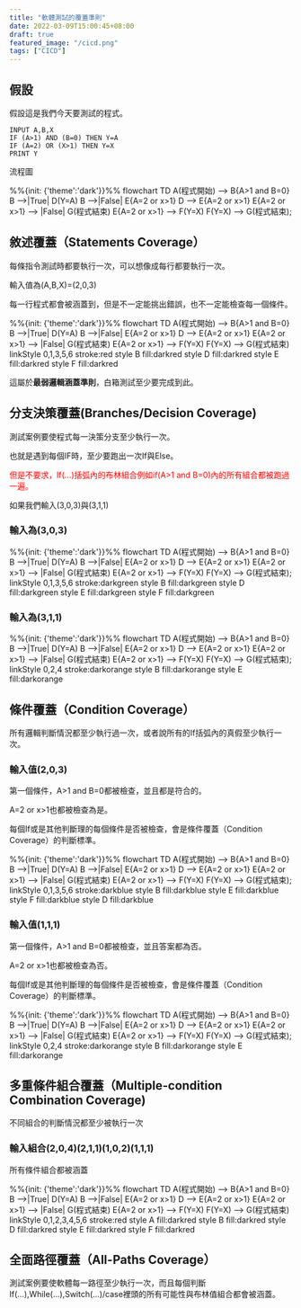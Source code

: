 ```yaml
---
title: "軟體測試的覆蓋準則"
date: 2022-03-09T15:00:45+08:00
draft: true
featured_image: "/cicd.png"
tags: ["CICD"]
---
```


## 假設

假設這是我們今天要測試的程式。

```none
INPUT A,B,X
IF (A>1) AND (B=0) THEN Y=A
IF (A=2) OR (X>1) THEN Y=X
PRINT Y
```

流程圖

<div class="mermaid">
%%{init: {'theme':'dark'}}%%
flowchart TD
    A(程式開始) --> B{A>1 and B=0}
    B -->|True| D(Y=A)
    B -->|False| E{A=2 or x>1}
    D --> E{A=2 or x>1}
    E{A=2 or x>1} --> |False| G(程式結束)
    E{A=2 or x>1} --> F(Y=X)
    F(Y=X) --> G(程式結束);
</div>

## 敘述覆蓋（Statements Coverage）

每條指令測試時都要執行一次，可以想像成每行都要執行一次。

輸入值為(A,B,X)=(2,0,3)

每一行程式都會被涵蓋到，但是不一定能挑出錯誤，也不一定能檢查每一個條件。

<div class="mermaid">
%%{init: {'theme':'dark'}}%%
flowchart TD
    A(程式開始) --> B{A>1 and B=0}
    B -->|True| D(Y=A)
    B -->|False| E{A=2 or x>1}
    D --> E{A=2 or x>1}
    E{A=2 or x>1} --> |False| G(程式結束)
    E{A=2 or x>1} --> F(Y=X)
    F(Y=X) --> G(程式結束)
    linkStyle 0,1,3,5,6  stroke:red
    style B  fill:darkred
    style D  fill:darkred
    style E  fill:darkred
    style F  fill:darkred
</div>

這屬於**最弱邏輯涵蓋準則**，白箱測試至少要完成到此。

## 分支決策覆蓋(Branches/Decision Coverage)

測試案例要使程式每一決策分支至少執行一次。

也就是遇到每個IF時，至少要跑出一次If與Else。

<span style="color:red"> 但是不要求，If(...)括弧內的布林組合例如if(A>1 and B=0)內的所有組合都被跑過一遍。</span>

如果我們輸入(3,0,3)與(3,1,1)

### 輸入為(3,0,3)
<div class="mermaid">
%%{init: {'theme':'dark'}}%%
flowchart TD
    A(程式開始) --> B{A>1 and B=0}
    B -->|True| D(Y=A)
    B -->|False| E{A=2 or x>1}
    D --> E{A=2 or x>1}
    E{A=2 or x>1} --> |False| G(程式結束)
    E{A=2 or x>1} --> F(Y=X)
    F(Y=X) --> G(程式結束);
    linkStyle 0,1,3,5,6  stroke:darkgreen
    style B  fill:darkgreen
    style D  fill:darkgreen
    style E  fill:darkgreen
    style F  fill:darkgreen
</div>

### 輸入為(3,1,1)

<div class="mermaid">
%%{init: {'theme':'dark'}}%%
flowchart TD
    A(程式開始) --> B{A>1 and B=0}
    B -->|True| D(Y=A)
    B -->|False| E{A=2 or x>1}
    D --> E{A=2 or x>1}
    E{A=2 or x>1} --> |False| G(程式結束)
    E{A=2 or x>1} --> F(Y=X)
    F(Y=X) --> G(程式結束);
    linkStyle 0,2,4  stroke:darkorange
    style B  fill:darkorange
    style E  fill:darkorange
</div>

## 條件覆蓋（Condition Coverage）

所有邏輯判斷情況都至少執行過一次，或者說所有的If括弧內的真假至少執行一次。


### 輸入值(2,0,3)

第一個條件，A>1 and B=0都被檢查，並且都是符合的。

A=2 or x>1也都被檢查為是。

每個If或是其他判斷理的每個條件是否被檢查，會是條件覆蓋（Condition Coverage）的判斷標準。

<div class="mermaid">
%%{init: {'theme':'dark'}}%%
flowchart TD
    A(程式開始) --> B{A>1 and B=0}
    B -->|True| D(Y=A)
    B -->|False| E{A=2 or x>1}
    D --> E{A=2 or x>1}
    E{A=2 or x>1} --> |False| G(程式結束)
    E{A=2 or x>1} --> F(Y=X)
    F(Y=X) --> G(程式結束);
    linkStyle 0,1,3,5,6  stroke:darkblue
    style B  fill:darkblue
    style E  fill:darkblue
    style F  fill:darkblue
    style D  fill:darkblue
</div>

### 輸入值(1,1,1)

第一個條件，A>1 and B=0都被檢查，並且答案都為否。

A=2 or x>1也都被檢查為否。

每個If或是其他判斷理的每個條件是否被檢查，會是條件覆蓋（Condition Coverage）的判斷標準。

<div class="mermaid">
%%{init: {'theme':'dark'}}%%
flowchart TD
    A(程式開始) --> B{A>1 and B=0}
    B -->|True| D(Y=A)
    B -->|False| E{A=2 or x>1}
    D --> E{A=2 or x>1}
    E{A=2 or x>1} --> |False| G(程式結束)
    E{A=2 or x>1} --> F(Y=X)
    F(Y=X) --> G(程式結束);
    linkStyle 0,2,4  stroke:darkorange
    style B  fill:darkorange
    style E  fill:darkorange
</div>

## 多重條件組合覆蓋（Multiple-condition Combination Coverage)

不同組合的判斷情況都至少被執行一次

### 輸入組合(2,0,4)(2,1,1)(1,0,2)(1,1,1)

所有條件組合都被涵蓋

<div class="mermaid">
%%{init: {'theme':'dark'}}%%
flowchart TD
    A(程式開始) --> B{A>1 and B=0}
    B -->|True| D(Y=A)
    B -->|False| E{A=2 or x>1}
    D --> E{A=2 or x>1}
    E{A=2 or x>1} --> |False| G(程式結束)
    E{A=2 or x>1} --> F(Y=X)
    F(Y=X) --> G(程式結束)
    linkStyle 0,1,2,3,4,5,6  stroke:red
    style A  fill:darkred
    style B  fill:darkred
    style D  fill:darkred
    style E  fill:darkred
    style F  fill:darkred
</div>

## 全面路徑覆蓋（All-Paths Coverage）

測試案例要使軟體每一路徑至少執行一次，而且每個判斷If(...),While(...),Switch(...)/case裡頭的所有可能性與布林值組合都會被涵蓋。

<script src="https://cdn.jsdelivr.net/npm/mermaid/dist/mermaid.min.js"></script>